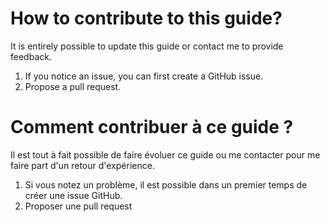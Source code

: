 # How to contribute to this guide?

It is entirely possible to update this guide or contact me to provide feedback.

1. If you notice an issue, you can first create a GitHub issue.
2. Propose a pull request.

# Comment contribuer à ce guide ?

Il est tout à fait possible de faire évoluer ce guide ou me contacter pour me
faire part d'un retour d'expérience.

1. Si vous notez un problème, il est possible dans un premier temps de créer
   une issue GitHub.
2. Proposer une pull request
